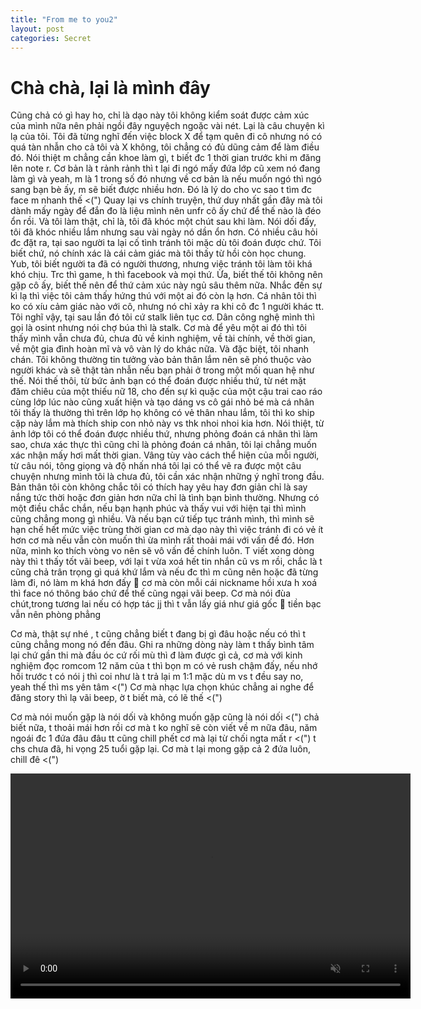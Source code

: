 ```yaml
---
title: "From me to you2"
layout: post
categories: Secret
---
```

# Chà chà, lại là mình đây

Cũng chả có gì hay ho, chỉ là dạo này tôi không kiểm soát được cảm xúc của mình nữa nên phải ngồi đây nguyệch ngoặc vài nét. Lại là câu chuyện kì lạ của tôi. Tôi đã từng nghĩ đến việc block X để tạm quên đi cô nhưng nó có quá tàn nhẫn cho cả tôi và X không, tôi chẳng có đủ dũng cảm để làm điều đó. Nói thiệt m chẳng cần khoe làm gì, t biết đc 1 thời gian trước khi m đăng lên note r. Cơ bản là t rảnh rảnh thì t lại đi ngó mấy đứa lớp cũ xem nó đang làm gì và yeah, m là 1 trong số đó nhưng về cơ bản là nếu muốn ngó thì ngó sang bạn bè ấy, m sẽ biết được nhiều hơn. Đó là lý do cho vc sao t tìm đc face m nhanh thế <(") Quay lại vs chính truyện, thứ duy nhất gần đây mà tôi dành mấy ngày để đắn đo là liệu mình nên unfr cô ấy chứ để thế nào là đéo ổn rồi. Và tôi làm thật, chỉ là, tôi đã khóc một chút sau khi làm. Nói dối đấy, tôi đã khóc nhiều lắm nhưng sau vài ngày nó dần ổn hơn. Có nhiều câu hỏi đc đặt ra, tại sao người ta lại cố tình tránh tôi mặc dù tôi đoán được chứ. Tôi biết chứ, nó chính xác là cái cảm giác mà tôi thấy từ hồi còn học chung. Yub, tôi biết người ta đã có người thương, nhưng việc tránh tôi làm tôi khá khó chịu. Trc thì game, h thì facebook và mọi thứ. Ừa, biết thế tôi không nên gặp cô ấy, biết thế nên để thứ cảm xúc này ngủ sâu thêm nữa. Nhắc đến sự kì lạ thì việc tôi cảm thấy hứng thú với một ai đó còn lạ hơn. Cá nhân tôi thì ko có xíu cảm giác nào với cô, nhưng nó chỉ xảy ra khi cô đc 1 người khác tt. Tôi nghĩ vậy, tại sau lần đó tôi cứ stalk liên tục cơ. Dân công nghệ mình thì gọi là osint nhưng nói chợ búa thì là stalk. Cơ mà để yêu một ai đó thì tôi thấy mình vẫn chưa đủ, chưa đủ về kinh nghiệm, về tài chính, về thời gian, về một gia đình hoàn mĩ và vô vàn lý do khác nữa. Và đặc biệt, tôi nhanh chán. Tôi không thường tin tưởng vào bản thân lắm nên sẽ phó thuộc vào người khác và sẽ thật tàn nhẫn nếu bạn phải ở trong một mối quan hệ như thế. Nói thế thôi, từ bức ảnh bạn có thể đoán được nhiều thứ, từ nét mặt đăm chiêu của một thiếu nữ 18, cho đến sự kì quặc của một cậu trai cao ráo cùng lớp lúc nào cũng xuất hiện và tạo dáng vs cô gái nhỏ bé mà cá nhân tôi thấy là thường thì trên lớp họ không có vẻ thân nhau lắm, tôi thì ko ship cặp này lắm mà thích ship con nhỏ này vs thk nhoi nhoi kia hơn. Nói thiệt, từ ảnh lớp tôi có thể đoán được nhiều thứ, nhưng phỏng đoán cá nhân thì làm sao, chưa xác thực thì cũng chỉ là phỏng đoán cá nhân, tôi lại chẳng muốn xác nhận mấy hơi mất thời gian. Vâng tùy vào cách thể hiện của mỗi người, từ câu nói, tông giọng và độ nhấn nhá tôi lại có thể vẽ ra được một câu chuyện nhưng mình tôi là chưa đủ, tôi cần xác nhận những ý nghĩ trong đầu. Bản thân tôi còn không chắc tôi có thích hay yêu hay đơn giản chỉ là say nắng tức thời hoặc đơn giản hơn nữa chỉ là tình bạn bình thường. Nhưng có một điều chắc chắn, nếu bạn hạnh phúc và thấy vui với hiện tại thì mình cũng chẳng mong gì nhiều. Và nếu bạn cứ tiếp tục tránh mình, thì mình sẽ hạn chế hết mức việc trùng thời gian cơ mà dạo này thì việc tránh đi có vẻ ít hơn cơ mà nếu vẫn còn muốn thì ừa mình rất thoải mái với vấn đề đó. Hơn nữa, mình ko thích vòng vo nên sẽ vô vấn đề chính luôn. T viết xong dòng này thì t thấy tốt vãi beep, với lại t vừa xoá hết tin nhắn cũ vs m rồi, chắc là t cũng chả trân trọng gì quá khứ lắm và nếu đc thì m cũng nên hoặc đã từng làm đi, nó làm m khá hơn đấy 🐧 cơ mà còn mỗi cái nickname hồi xưa h xoá thì face nó thông báo chứ để thế cũng ngại vãi beep. Cơ mà nói đùa chút,trong tương lai nếu có hợp tác jj thì t vẫn lấy giá như giá gốc 🐧 tiền bạc vẫn nên phòng phẳng

Cơ mà, thật sự nhé , t cũng chẳng biết t đang bị gì đâu hoặc nếu có thì t cũng chẳng mong nó đến đâu. Ghi ra những dòng này làm t thấy bình tâm lại chứ gần thi mà đầu óc cứ rối mù thì đ làm được gì cả, cơ mà với kinh nghiệm đọc romcom 12 năm của t thì bọn m có vẻ rush chậm đấy, nếu nhớ hồi trước t có nói j thì coi như là t trả lại m 1:1 mặc dù m vs t đều say no, yeah thế thì ms yên tâm <(") Cơ mà nhạc lựa chọn khúc chẳng ai nghe để đăng story thì lạ vãi beep, ờ t biết mà, có lẽ thế <(")

Cơ mà nói muốn gặp là nói dối và không muốn gặp cũng là nói dối <(") chả biết nữa, t thoải mái hơn rồi cơ mà t ko nghĩ sẽ còn viết về m nữa đâu, năm ngoái đc 1 đứa đâu đâu tt cũng chill phết cơ mà lại từ chối ngta mất r <(") t chs chưa đã, hi vọng 25 tuổi gặp lại. Cơ mà t lại mong gặp cả 2 đứa luôn, chill đê <(")

<video width="640" height="360" autoplay muted controls>
  <source src="/video/love.mp4" type="video/mp4">
  Your browser does not support the video tag.
</video>

